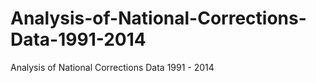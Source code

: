 # Analysis-of-National-Corrections-Data-1991-2014
Analysis of National Corrections Data 1991 - 2014
